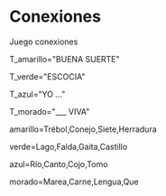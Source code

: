
# Conexiones
Juego conexiones

T_amarillo="BUENA SUERTE"

T_verde="ESCOCIA"

T_azul="YO ..."

T_morado="___ VIVA"

amarillo=Trébol,Conejo,Siete,Herradura

verde=Lago,Falda,Gaita,Castillo

azul=Río,Canto,Cojo,Tomo

morado=Marea,Carne,Lengua,Que